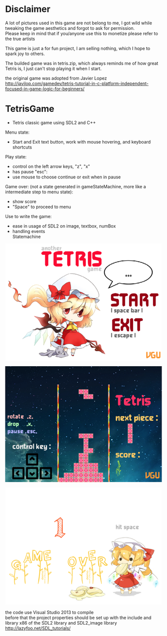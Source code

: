 # Disclaimer
A lot of pictures used in this game are not belong to me, I got wild while tweaking the game aesthetics and forgot to ask for permission.  
Please keep in mind that if you/anyone use this to monetize please refer to the true artists  

This game is just a for fun project, I am selling nothing, which I hope to spark joy to others.  

The builded game was in tetris.zip, which always reminds me of how great Tetris is, I just can't stop playing it when I start.  

the original game was adopted from Javier Lopez 
http://javilop.com/gamedev/tetris-tutorial-in-c-platform-independent-focused-in-game-logic-for-beginners/  

# TetrisGame
- Tetris classic game using SDL2 and C++

Menu state:  
- Start and Exit text button, work with mouse hovering, and keyboard shortcuts 

Play state:  
- control on the left arrow keys, "z", "x"  
- has pause "esc":  
- use mouse to choose continue or exit when in pause  
    
Game over: (not a state generated in gameStateMachine, more like a intermediate step to menu state):  
- show score  
- "Space" to proceed to menu  

Use to write the game: 
- ease in usage of SDL2 on image, textbox, numBox  
- handling events   
  Statemachine  
  
![menu state](https://github.com/Noath2302/TetrisGame/blob/master/git_pic/menu.png?raw=true)  

![in-game state](https://github.com/Noath2302/TetrisGame/blob/master/git_pic/game.png?raw=true)  

![game-over state](https://github.com/Noath2302/TetrisGame/blob/master/git_pic/gameover.png?raw=true)
    
  the code use Visual Studio 2013 to compile  
  before that the project properties should be set up with the include and library x86 of the SDL2 library and SDL2_image library  
  http://lazyfoo.net/SDL_tutorials/   

